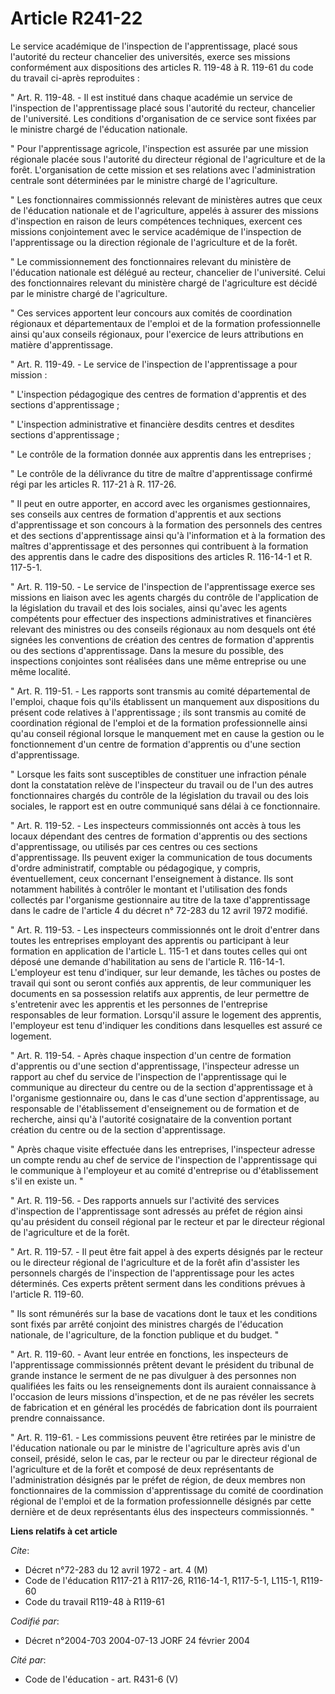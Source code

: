 # Article R241-22

Le service académique de l'inspection de l'apprentissage, placé sous l'autorité du recteur chancelier des universités, exerce
ses missions conformément aux dispositions des articles R. 119-48 à R. 119-61 du code du travail ci-après reproduites :

" Art. R. 119-48. - Il est institué dans chaque académie un service de l'inspection de l'apprentissage placé sous l'autorité
du recteur, chancelier de l'université. Les conditions d'organisation de ce service sont fixées par le ministre chargé de
l'éducation nationale.

" Pour l'apprentissage agricole, l'inspection est assurée par une mission régionale placée sous l'autorité du directeur
régional de l'agriculture et de la forêt. L'organisation de cette mission et ses relations avec l'administration centrale
sont déterminées par le ministre chargé de l'agriculture.

" Les fonctionnaires commissionnés relevant de ministères autres que ceux de l'éducation nationale et de l'agriculture,
appelés à assurer des missions d'inspection en raison de leurs compétences techniques, exercent ces missions conjointement
avec le service académique de l'inspection de l'apprentissage ou la direction régionale de l'agriculture et de la forêt.

" Le commissionnement des fonctionnaires relevant du ministère de l'éducation nationale est délégué au recteur, chancelier de
l'université. Celui des fonctionnaires relevant du ministère chargé de l'agriculture est décidé par le ministre chargé de
l'agriculture.

" Ces services apportent leur concours aux comités de coordination régionaux et départementaux de l'emploi et de la formation
professionnelle ainsi qu'aux conseils régionaux, pour l'exercice de leurs attributions en matière d'apprentissage.

" Art. R. 119-49. - Le service de l'inspection de l'apprentissage a pour mission :

" L'inspection pédagogique des centres de formation d'apprentis et des sections d'apprentissage ;

" L'inspection administrative et financière desdits centres et desdites sections d'apprentissage ;

" Le contrôle de la formation donnée aux apprentis dans les entreprises ;

" Le contrôle de la délivrance du titre de maître d'apprentissage confirmé régi par les articles R. 117-21 à R. 117-26.

" Il peut en outre apporter, en accord avec les organismes gestionnaires, ses conseils aux centres de formation d'apprentis
et aux sections d'apprentissage et son concours à la formation des personnels des centres et des sections d'apprentissage
ainsi qu'à l'information et à la formation des maîtres d'apprentissage et des personnes qui contribuent à la formation des
apprentis dans le cadre des dispositions des articles R. 116-14-1 et R. 117-5-1.

" Art. R. 119-50. - Le service de l'inspection de l'apprentissage exerce ses missions en liaison avec les agents chargés du
contrôle de l'application de la législation du travail et des lois sociales, ainsi qu'avec les agents compétents pour
effectuer des inspections administratives et financières relevant des ministres ou des conseils régionaux au nom desquels ont
été signées les conventions de création des centres de formation d'apprentis ou des sections d'apprentissage. Dans la mesure
du possible, des inspections conjointes sont réalisées dans une même entreprise ou une même localité.

" Art. R. 119-51. - Les rapports sont transmis au comité départemental de l'emploi, chaque fois qu'ils établissent un
manquement aux dispositions du présent code relatives à l'apprentissage ; ils sont transmis au comité de coordination
régional de l'emploi et de la formation professionnelle ainsi qu'au conseil régional lorsque le manquement met en cause la
gestion ou le fonctionnement d'un centre de formation d'apprentis ou d'une section d'apprentissage.

" Lorsque les faits sont susceptibles de constituer une infraction pénale dont la constatation relève de l'inspecteur du
travail ou de l'un des autres fonctionnaires chargés du contrôle de la législation du travail ou des lois sociales, le
rapport est en outre communiqué sans délai à ce fonctionnaire.

" Art. R. 119-52. - Les inspecteurs commissionnés ont accès à tous les locaux dépendant des centres de formation d'apprentis
ou des sections d'apprentissage, ou utilisés par ces centres ou ces sections d'apprentissage. Ils peuvent exiger la
communication de tous documents d'ordre administratif, comptable ou pédagogique, y compris, éventuellement, ceux concernant
l'enseignement à distance. Ils sont notamment habilités à contrôler le montant et l'utilisation des fonds collectés par
l'organisme gestionnaire au titre de la taxe d'apprentissage dans le cadre de l'article 4 du décret n° 72-283 du 12 avril
1972 modifié.

" Art. R. 119-53. - Les inspecteurs commissionnés ont le droit d'entrer dans toutes les entreprises employant des apprentis
ou participant à leur formation en application de l'article L. 115-1 et dans toutes celles qui ont déposé une demande
d'habilitation au sens de l'article R. 116-14-1. L'employeur est tenu d'indiquer, sur leur demande, les tâches ou postes de
travail qui sont ou seront confiés aux apprentis, de leur communiquer les documents en sa possession relatifs aux apprentis,
de leur permettre de s'entretenir avec les apprentis et les personnes de l'entreprise responsables de leur formation.
Lorsqu'il assure le logement des apprentis, l'employeur est tenu d'indiquer les conditions dans lesquelles est assuré ce
logement.

" Art. R. 119-54. - Après chaque inspection d'un centre de formation d'apprentis ou d'une section d'apprentissage,
l'inspecteur adresse un rapport au chef du service de l'inspection de l'apprentissage qui le communique au directeur du
centre ou de la section d'apprentissage et à l'organisme gestionnaire ou, dans le cas d'une section d'apprentissage, au
responsable de l'établissement d'enseignement ou de formation et de recherche, ainsi qu'à l'autorité cosignataire de la
convention portant création du centre ou de la section d'apprentissage.

" Après chaque visite effectuée dans les entreprises, l'inspecteur adresse un compte rendu au chef de service de l'inspection
de l'apprentissage qui le communique à l'employeur et au comité d'entreprise ou d'établissement s'il en existe un. "

" Art. R. 119-56. - Des rapports annuels sur l'activité des services d'inspection de l'apprentissage sont adressés au préfet
de région ainsi qu'au président du conseil régional par le recteur et par le directeur régional de l'agriculture et de la
forêt.

" Art. R. 119-57. - Il peut être fait appel à des experts désignés par le recteur ou le directeur régional de l'agriculture
et de la forêt afin d'assister les personnels chargés de l'inspection de l'apprentissage pour les actes déterminés. Ces
experts prêtent serment dans les conditions prévues à l'article R. 119-60.

" Ils sont rémunérés sur la base de vacations dont le taux et les conditions sont fixés par arrêté conjoint des ministres
chargés de l'éducation nationale, de l'agriculture, de la fonction publique et du budget. "

" Art. R. 119-60. - Avant leur entrée en fonctions, les inspecteurs de l'apprentissage commissionnés prêtent devant le
président du tribunal de grande instance le serment de ne pas divulguer à des personnes non qualifiées les faits ou les
renseignements dont ils auraient connaissance à l'occasion de leurs missions d'inspection, et de ne pas révéler les secrets
de fabrication et en général les procédés de fabrication dont ils pourraient prendre connaissance.

" Art. R. 119-61. - Les commissions peuvent être retirées par le ministre de l'éducation nationale ou par le ministre de
l'agriculture après avis d'un conseil, présidé, selon le cas, par le recteur ou par le directeur régional de l'agriculture et
de la forêt et composé de deux représentants de l'administration désignés par le préfet de région, de deux membres non
fonctionnaires de la commission d'apprentissage du comité de coordination régional de l'emploi et de la formation
professionnelle désignés par cette dernière et de deux représentants élus des inspecteurs commissionnés. "

**Liens relatifs à cet article**

_Cite_:

  - Décret n°72-283 du 12 avril 1972 - art. 4 (M)
  - Code de l'éducation R117-21 à R117-26, R116-14-1, R117-5-1, L115-1, R119-60
  - Code du travail R119-48 à R119-61

_Codifié par_:

  - Décret n°2004-703 2004-07-13 JORF 24 février 2004

_Cité par_:

  - Code de l'éducation - art. R431-6 (V)
